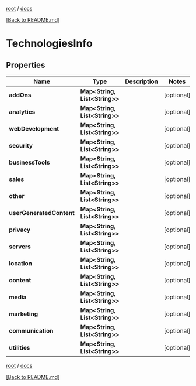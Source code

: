 [root](./../ "root") / [docs](./ "docs")

[[Back to README.md]](./../README.md "[Back to README.md]")

# TechnologiesInfo

## Properties

| Name | Type | Description | Notes |
|------------ | ------------- | ------------- | -------------|
|**addOns** | **Map&lt;String, List&lt;String&gt;&gt;** |  |  [optional] |
|**analytics** | **Map&lt;String, List&lt;String&gt;&gt;** |  |  [optional] |
|**webDevelopment** | **Map&lt;String, List&lt;String&gt;&gt;** |  |  [optional] |
|**security** | **Map&lt;String, List&lt;String&gt;&gt;** |  |  [optional] |
|**businessTools** | **Map&lt;String, List&lt;String&gt;&gt;** |  |  [optional] |
|**sales** | **Map&lt;String, List&lt;String&gt;&gt;** |  |  [optional] |
|**other** | **Map&lt;String, List&lt;String&gt;&gt;** |  |  [optional] |
|**userGeneratedContent** | **Map&lt;String, List&lt;String&gt;&gt;** |  |  [optional] |
|**privacy** | **Map&lt;String, List&lt;String&gt;&gt;** |  |  [optional] |
|**servers** | **Map&lt;String, List&lt;String&gt;&gt;** |  |  [optional] |
|**location** | **Map&lt;String, List&lt;String&gt;&gt;** |  |  [optional] |
|**content** | **Map&lt;String, List&lt;String&gt;&gt;** |  |  [optional] |
|**media** | **Map&lt;String, List&lt;String&gt;&gt;** |  |  [optional] |
|**marketing** | **Map&lt;String, List&lt;String&gt;&gt;** |  |  [optional] |
|**communication** | **Map&lt;String, List&lt;String&gt;&gt;** |  |  [optional] |
|**utilities** | **Map&lt;String, List&lt;String&gt;&gt;** |  |  [optional] |

[root](./../ "root") / [docs](./ "docs")

[[Back to README.md]](./../README.md "[Back to README.md]")